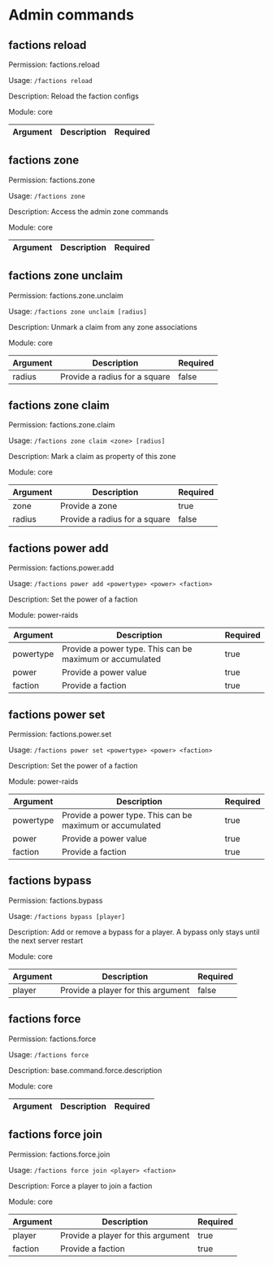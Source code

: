 # Admin commands

## factions reload

Permission: factions.reload

Usage: `/factions reload `

Description: Reload the faction configs

Module: core

| Argument | Description | Required |
| --- | --- | --- |

## factions zone

Permission: factions.zone

Usage: `/factions zone `

Description: Access the admin zone commands

Module: core

| Argument | Description | Required |
| --- | --- | --- |

## factions zone unclaim

Permission: factions.zone.unclaim

Usage: `/factions zone unclaim [radius]`

Description: Unmark a claim from any zone associations

Module: core

| Argument | Description | Required |
| --- | --- | --- |
| radius | Provide a radius for a square | false |

## factions zone claim

Permission: factions.zone.claim

Usage: `/factions zone claim <zone> [radius]`

Description: Mark a claim as property of this zone

Module: core

| Argument | Description | Required |
| --- | --- | --- |
| zone | Provide a zone | true |
| radius | Provide a radius for a square | false |

## factions power add

Permission: factions.power.add

Usage: `/factions power add <powertype> <power> <faction>`

Description: Set the power of a faction

Module: power-raids

| Argument | Description | Required |
| --- | --- | --- |
| powertype | Provide a power type. This can be maximum or accumulated | true |
| power | Provide a power value | true |
| faction | Provide a faction | true |

## factions power set

Permission: factions.power.set

Usage: `/factions power set <powertype> <power> <faction>`

Description: Set the power of a faction

Module: power-raids

| Argument | Description | Required |
| --- | --- | --- |
| powertype | Provide a power type. This can be maximum or accumulated | true |
| power | Provide a power value | true |
| faction | Provide a faction | true |

## factions bypass

Permission: factions.bypass

Usage: `/factions bypass [player]`

Description: Add or remove a bypass for a player. A bypass only stays until the next server restart

Module: core

| Argument | Description | Required |
| --- | --- | --- |
| player | Provide a player for this argument | false |

## factions force

Permission: factions.force

Usage: `/factions force `

Description: base.command.force.description

Module: core

| Argument | Description | Required |
| --- | --- | --- |

## factions force join

Permission: factions.force.join

Usage: `/factions force join <player> <faction>`

Description: Force a player to join a faction

Module: core

| Argument | Description | Required |
| --- | --- | --- |
| player | Provide a player for this argument | true |
| faction | Provide a faction | true |

